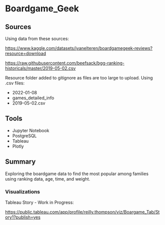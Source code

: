 # Boardgame_Geek

## Sources

Using data from these sources:

https://www.kaggle.com/datasets/jvanelteren/boardgamegeek-reviews?resource=download

https://raw.githubusercontent.com/beefsack/bgg-ranking-historicals/master/2019-05-02.csv

Resource folder added to gitignore as files are too large to upload. Using .csv files:
 - 2022-01-08
 - games_detailed_info
 - 2019-05-02.csv
 
## Tools

 - Jupyter Notebook
 - PostgreSQL
 - Tableau
 - Plotly
 
 ## Summary
 
 Exploring the boardgame data to find the most popular among families using ranking data, age, time, and weight.
 
 ### Visualizations 
 
 Tableau Story - Work in Progress:
 
 https://public.tableau.com/app/profile/reilly.thompson/viz/Boargame_Tab/Story1?publish=yes
